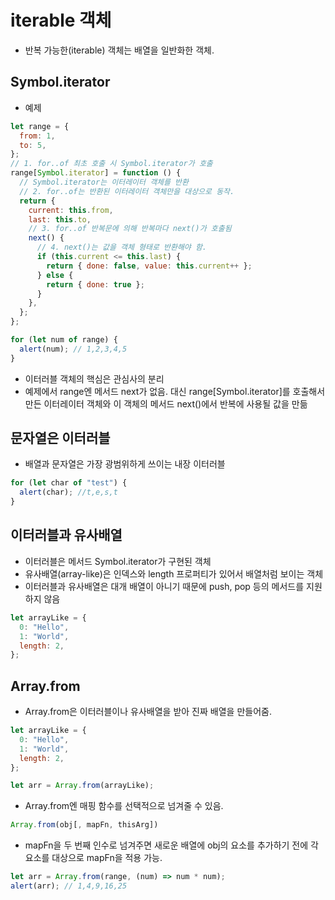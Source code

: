 # iterable 객체

- 반복 가능한(iterable) 객체는 배열을 일반화한 객체.

## Symbol.iterator

- 예제

```javascript
let range = {
  from: 1,
  to: 5,
};
// 1. for..of 최초 호출 시 Symbol.iterator가 호출
range[Symbol.iterator] = function () {
  // Symbol.iterator는 이터레이터 객체를 반환
  // 2. for..of는 반환된 이터레이터 객체만을 대상으로 동작.
  return {
    current: this.from,
    last: this.to,
    // 3. for..of 반복문에 의해 반복마다 next()가 호출됨
    next() {
      // 4. next()는 값을 객체 형태로 반환해야 함.
      if (this.current <= this.last) {
        return { done: false, value: this.current++ };
      } else {
        return { done: true };
      }
    },
  };
};

for (let num of range) {
  alert(num); // 1,2,3,4,5
}
```

- 이터러블 객체의 핵심은 관심사의 분리
- 예제에서 range엔 메서드 next가 없음. 대신 range[Symbol.iterator]를 호출해서 만든 이터레이터 객체와 이 객체의 메서드 next()에서 반복에 사용될 값을 만듦

## 문자열은 이터러블

- 배열과 문자열은 가장 광범위하게 쓰이는 내장 이터러블

```javascript
for (let char of "test") {
  alert(char); //t,e,s,t
}
```

## 이터러블과 유사배열

- 이터러블은 메서드 Symbol.iterator가 구현된 객체
- 유사배열(array-like)은 인덱스와 length 프로퍼티가 있어서 배열처럼 보이는 객체
- 이터러블과 유사배열은 대개 배열이 아니기 때문에 push, pop 등의 메서드를 지원하지 않음

```javascript
let arrayLike = {
  0: "Hello",
  1: "World",
  length: 2,
};
```

## Array.from

- Array.from은 이터러블이나 유사배열을 받아 진짜 배열을 만들어줌.

```javascript
let arrayLike = {
  0: "Hello",
  1: "World",
  length: 2,
};

let arr = Array.from(arrayLike);
```

- Array.from엔 매핑 함수를 선택적으로 넘겨줄 수 있음.

```javascript
Array.from(obj[, mapFn, thisArg])
```

- mapFn을 두 번째 인수로 넘겨주면 새로운 배열에 obj의 요소를 추가하기 전에 각 요소를 대상으로 mapFn을 적용 가능.

```javascript
let arr = Array.from(range, (num) => num * num);
alert(arr); // 1,4,9,16,25
```
